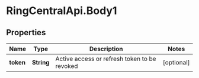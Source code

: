 # RingCentralApi.Body1

## Properties
Name | Type | Description | Notes
------------ | ------------- | ------------- | -------------
**token** | **String** | Active access or refresh token to be revoked | [optional] 


